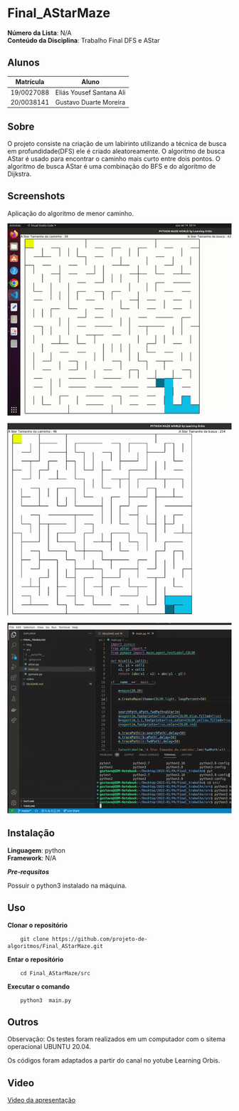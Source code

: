 # Final_AStarMaze

**Número da Lista**: N/A<br>
**Conteúdo da Disciplina**: Trabalho Final DFS e AStar<br>

## Alunos
|Matrícula | Aluno |
| -- | -- |
| 19/0027088 |  Eliás Yousef Santana Ali |
| 20/0038141  | Gustavo Duarte Moreira |

## Sobre 
O projeto consiste na criação de um labirinto utilizando a técnica de busca em profundidade(DFS) ele é criado aleatoreamente. O algoritmo de busca AStar é usado para encontrar o caminho mais curto entre dois pontos. O algoritmo de busca AStar é uma combinação do BFS e do algoritmo de Dijkstra.

## Screenshots

Aplicação do algoritmo de menor caminho.

![Busca 1 AStar](img/Astar1.gif)

![Busca 2 AStar](img/Astar2.gif)

![Busca 3 AStar](img/Astar3.gif)


## Instalação 
**Linguagem**: python<br>
**Framework**: N/A<br>

***Pre-requsitos***

Possuir o python3 instalado na máquina.



## Uso 
**Clonar o repositório**
```
    git clone https://github.com/projeto-de-algoritmos/Final_AStarMaze.git
```
**Entar o repositório**
```
    cd Final_AStarMaze/src
```
**Executar o comando**
```
    python3  main.py
```
## Outros 
Observação: Os testes foram realizados em um computador com o sitema operacional UBUNTU 20.04.

Os códigos foram adaptados a partir do canal no yotube Learning Orbis.


## Video

[Video da apresentação](video/Final_AStarMaze.mp4)





